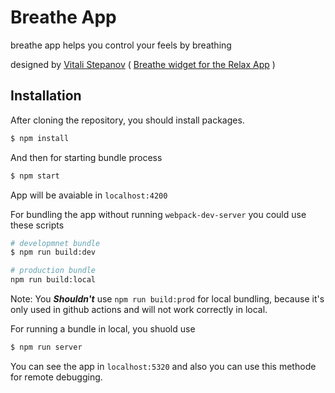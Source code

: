 # Breathe App
breathe app helps you control your feels by breathing

designed by [Vitali Stepanov](https://dribbble.com/VitaliStepanov) ( [Breathe widget for the Relax App](https://dribbble.com/shots/5959314-Breathe-widget-for-the-Relax-App) )

## Installation
After cloning the repository, you should install packages.
```bash
$ npm install
```
And then for starting bundle process
```bash
$ npm start
```
App will be avaiable in `localhost:4200`

For bundling the app without running `webpack-dev-server` you could use these scripts
```bash
# developmnet bundle
$ npm run build:dev

# production bundle
npm run build:local
```

Note: You **_Shouldn't_** use `npm run build:prod` for local bundling, because it's only used in github actions and will not work correctly in local.

For running a bundle in local, you shuold use
```bash
$ npm run server
```
You can see the app in `localhost:5320` and also you can use this methode for remote debugging.